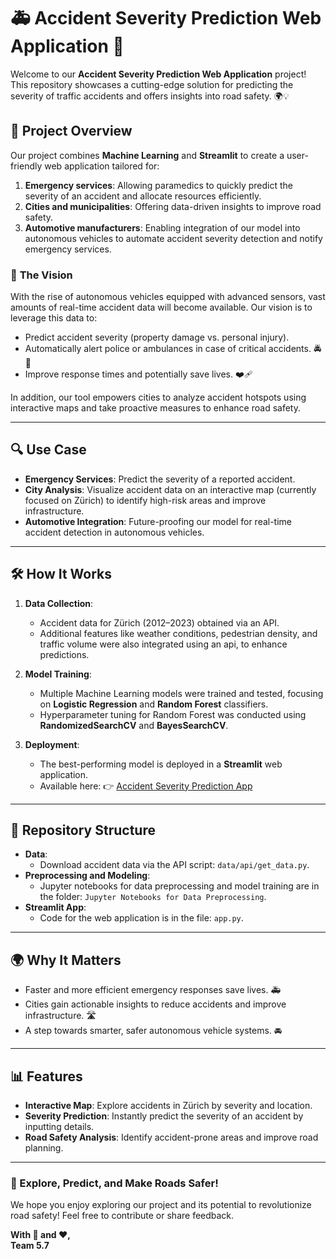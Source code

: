 # 🚑 Accident Severity Prediction Web Application 🚗

Welcome to our **Accident Severity Prediction Web Application** project! This repository showcases a cutting-edge solution for predicting the severity of traffic accidents and offers insights into road safety. 🌍💡

## 🚀 **Project Overview**
Our project combines **Machine Learning** and **Streamlit** to create a user-friendly web application tailored for:
1. **Emergency services**: Allowing paramedics to quickly predict the severity of an accident and allocate resources efficiently.
2. **Cities and municipalities**: Offering data-driven insights to improve road safety.
3. **Automotive manufacturers**: Enabling integration of our model into autonomous vehicles to automate accident severity detection and notify emergency services.

### 🌟 **The Vision**
With the rise of autonomous vehicles equipped with advanced sensors, vast amounts of real-time accident data will become available. Our vision is to leverage this data to:
- Predict accident severity (property damage vs. personal injury).
- Automatically alert police or ambulances in case of critical accidents. 🚔🚨
- Improve response times and potentially save lives. ❤️‍🩹

In addition, our tool empowers cities to analyze accident hotspots using interactive maps and take proactive measures to enhance road safety.

---

## 🔍 **Use Case**
- **Emergency Services**: Predict the severity of a reported accident.
- **City Analysis**: Visualize accident data on an interactive map (currently focused on Zürich) to identify high-risk areas and improve infrastructure.
- **Automotive Integration**: Future-proofing our model for real-time accident detection in autonomous vehicles.

---

## 🛠️ **How It Works**
1. **Data Collection**:
   - Accident data for Zürich (2012–2023) obtained via an API.
   - Additional features like weather conditions, pedestrian density, and traffic volume were also integrated using an api, to enhance predictions.

2. **Model Training**:
   - Multiple Machine Learning models were trained and tested, focusing on **Logistic Regression** and **Random Forest** classifiers.
   - Hyperparameter tuning for Random Forest was conducted using **RandomizedSearchCV** and **BayesSearchCV**.

3. **Deployment**:
   - The best-performing model is deployed in a **Streamlit** web application.
   - Available here: 👉 [Accident Severity Prediction App](https://fcs-group-project-5-7.streamlit.app)

---

## 📂 **Repository Structure**
- **Data**:
  - Download accident data via the API script: `data/api/get_data.py`.
- **Preprocessing and Modeling**:
  - Jupyter notebooks for data preprocessing and model training are in the folder: `Jupyter Notebooks for Data Preprocessing`.
- **Streamlit App**:
  - Code for the web application is in the file: `app.py`.

---

## 🌍 **Why It Matters**
- Faster and more efficient emergency responses save lives. 🚑
- Cities gain actionable insights to reduce accidents and improve infrastructure. 🛣️
- A step towards smarter, safer autonomous vehicle systems. 🚘

---

## 📊 **Features**
- **Interactive Map**: Explore accidents in Zürich by severity and location.
- **Severity Prediction**: Instantly predict the severity of an accident by inputting details.
- **Road Safety Analysis**: Identify accident-prone areas and improve road planning.

---

### 🎉 Explore, Predict, and Make Roads Safer!
We hope you enjoy exploring our project and its potential to revolutionize road safety! Feel free to contribute or share feedback.

**With 🚦 and ❤️,**  
**Team 5.7**
